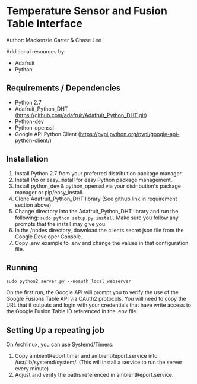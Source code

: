 Temperature Sensor and Fusion Table Interface
=============================================

Author: Mackenzie Carter & Chase Lee

Additional resources by:
 * Adafruit
 * Python


Requirements / Dependencies
---------------------------

 * Python 2.7
 * Adafruit_Python_DHT (https://github.com/adafruit/Adafruit_Python_DHT.git)
 * Python-dev
 * Python-openssl
 * Google API Python Client (https://pypi.python.org/pypi/google-api-python-client/)


Installation
------------

 1. Install Python 2.7 from your preferred distribution package manager.
 2. Install Pip or easy_install for easy Python package management.
 3. Install python_dev & python_openssl via your distribution's package manager or pip/easy_install.
 4. Clone Adafruit_Python_DHT library (See github link in requirement section above)
 5. Change directory into the Adafruit_Python_DHT library and run the following: `sudo python setup.py install`
    Make sure you follow any prompts that the install may give you.
 6. In the /nodes directory, download the clients secret json file from the Google Developer Console.
 7. Copy .env_example to .env and change the values in that configuration file.


Running
-------

`sudo python2 server.py --noauth_local_webserver`

On the first run, the Google API will prompt you to verify the use of the Google Fusions Table API via OAuth2 protocols.
You will need to copy the URL that it outputs and login with your credentials that have write access to the Google Fusion Table ID referenced in the .env file.


Setting Up a repeating job
--------------------------

On Archlinux, you can use Systemd/Timers:


 1. Copy ambientReport.timer and ambientReport.service into /usr/lib/systemd/system/. (This will install a service to run the server every minute)
 2. Adjust and verify the paths referenced in ambientReport.service.
 
